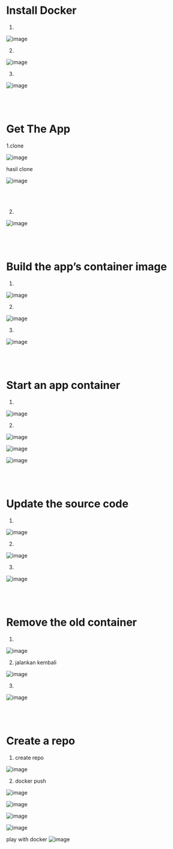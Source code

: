# Install Docker

1.
![image](https://github.com/Dean-182/tekn-cloud-computing/blob/main/minggu-07/image_latihan/Untitled.png)

2.
![image](https://github.com/Dean-182/tekn-cloud-computing/blob/main/minggu-07/image_latihan/Untitled1.png)

3.
![image](https://github.com/Dean-182/tekn-cloud-computing/blob/main/minggu-07/image_latihan/Untitled2.png)<br><br><br><br>

# Get The App


1.clone

![image](https://github.com/Dean-182/tekn-cloud-computing/blob/main/minggu-07/image_latihan/get%20start/Untitled.png)


hasil clone

![image](https://github.com/Dean-182/tekn-cloud-computing/blob/main/minggu-07/image_latihan/get%20start/clone.png)<br><br><br><br>


2. 
![image](https://github.com/Dean-182/tekn-cloud-computing/blob/main/minggu-07/image_latihan/get%20start/App.png)<br><br><br><br>


# Build the app’s container image

1.
![image](https://github.com/Dean-182/tekn-cloud-computing/blob/main/minggu-07/image_latihan/get%20start/dockerfile.png)


2.
![image](https://github.com/Dean-182/tekn-cloud-computing/blob/main/minggu-07/image_latihan/get%20start/adddockerfile.png)

3.
![image](https://github.com/Dean-182/tekn-cloud-computing/blob/main/minggu-07/image_latihan/get%20start/buildcontainer.png)<br><br><br><br>


# Start an app container

1.
![image](https://github.com/Dean-182/tekn-cloud-computing/blob/main/minggu-07/image_latihan/get%20start/dockerrun.png)

2.
![image](https://github.com/Dean-182/tekn-cloud-computing/blob/main/minggu-07/image_latihan/get%20start/browser.png)

![image](https://github.com/Dean-182/tekn-cloud-computing/blob/main/minggu-07/image_latihan/get%20start/additem.png)

![image](https://github.com/Dean-182/tekn-cloud-computing/blob/main/minggu-07/image_latihan/get%20start/containerdekstop.png)<br><br><br><br>

# Update the source code

1.
![image](https://github.com/Dean-182/tekn-cloud-computing/blob/main/minggu-07/image_latihan/get%20start/update%20application/updateapp.png)

2.
![image](https://github.com/Dean-182/tekn-cloud-computing/blob/main/minggu-07/image_latihan/get%20start/update%20application/dockerbuild2.png)

3.
![image](https://github.com/Dean-182/tekn-cloud-computing/blob/main/minggu-07/image_latihan/get%20start/update%20application/dockerrunerror.png)<br><br><br><br>

# Remove the old container

1.
![image](https://github.com/Dean-182/tekn-cloud-computing/blob/main/minggu-07/image_latihan/get%20start/update%20application/delete.png)

2. jalankan kembali

![image](https://github.com/Dean-182/tekn-cloud-computing/blob/main/minggu-07/image_latihan/get%20start/update%20application/run.png)

3.
![image](https://github.com/Dean-182/tekn-cloud-computing/blob/main/minggu-07/image_latihan/get%20start/update%20application/localhost3000.png)<br><br><br><br>

# Create a repo

1. create repo

![image](https://github.com/Dean-182/tekn-cloud-computing/blob/main/minggu-07/image_latihan/get%20start/update%20application/create%20repo.png)

2. docker push

![image](https://github.com/Dean-182/tekn-cloud-computing/blob/main/minggu-07/image_latihan/get%20start/update%20application/dockerpush.png)

![image](https://github.com/Dean-182/tekn-cloud-computing/blob/main/minggu-07/image_latihan/get%20start/update%20application/dockertag.png)

![image](https://github.com/Dean-182/tekn-cloud-computing/blob/main/minggu-07/image_latihan/get%20start/update%20application/push.png)

![image](https://github.com/Dean-182/tekn-cloud-computing/blob/main/minggu-07/image_latihan/get%20start/update%20application/run%20image.png)

play with docker
![image](https://github.com/Dean-182/tekn-cloud-computing/blob/main/minggu-07/image_latihan/get%20start/update%20application/playwithdocker.png)











